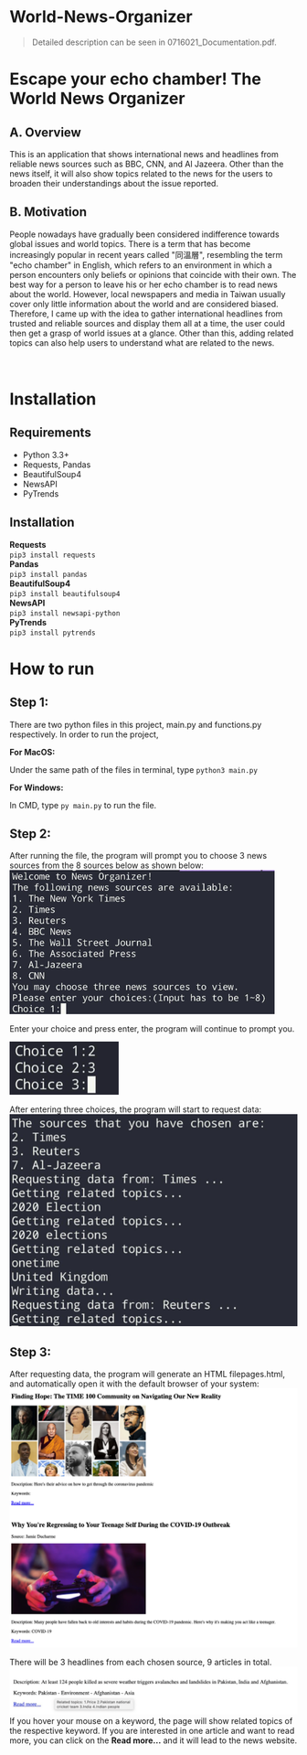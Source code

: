 # World-News-Organizer
> Detailed description can be seen in 0716021_Documentation.pdf.

# Escape your echo chamber! The​ ​World News Organizer

## A. Overview
This is an application that shows international news and headlines from reliable news sources such as BBC, CNN, and Al Jazeera. Other than the news itself, it will also show topics related to the news for the users to broaden their understandings about the issue reported.

## B. Motivation
People nowadays have gradually been considered indifference towards global issues and world topics. There is a term that has become increasingly popular in recent years called "同溫層", resembling the term "echo chamber" in English, which refers to ​an environment in which a person encounters only beliefs or opinions that coincide with their own. The best way for a person to leave his or her echo chamber is to read news about the world. However, local newspapers and media in Taiwan usually cover only little information about the world and are considered biased. Therefore, I came up with the idea to gather international headlines from trusted and reliable sources and display them all at a time, the user could then get a grasp of world issues at a glance. Other than this, adding related topics can also help users to understand what are related to the news.<br><br><br>
# Installation

## Requirements
- Python 3.3+
- Requests, Pandas
- BeautifulSoup4
- NewsAPI
- PyTrends

## Installation
**Requests** <br>
``pip3 install requests``<br>
**Pandas** <br>
``pip3 install pandas``<br>
**BeautifulSoup4** <br>
``pip3 install beautifulsoup4``<br>
**NewsAPI** <br>
``pip3 install newsapi-python``<br>
**PyTrends** <br>
``pip3 install pytrends``<br>

# How to run

## Step 1:
There are two python files in this project, ​main.py​ and ​functions.py respectively. In order to run the project,

**For MacOS:**

Under the same path of the files in terminal, type 
``python3 main.py``

**For Windows:**

In CMD, type ``py main.py`` to run the file.

## Step 2:
After running the file, the program will prompt you to choose 3 news sources from the 8 sources below as shown below:
![prompt1](/resources/img1.png)

Enter your choice and press enter, the program will continue to prompt you.

![prompt2](/resources/img2.png)

After entering three choices, the program will start to request data:
![request](/resources/img3.png)

## Step 3:
After requesting data, the program will generate an HTML file ​pages.html​, ​and automatically open it with the default browser of your system:
![browser](/resources/img4.png)

There will be 3 headlines from each chosen source, 9 articles in total.
![hover](/resources/img5.png)
If you hover your mouse on a keyword, the page will show related topics of the respective keyword.
If you are interested in one article and want to read more, you can click on the **​Read more...** ​and it will lead to the news website.